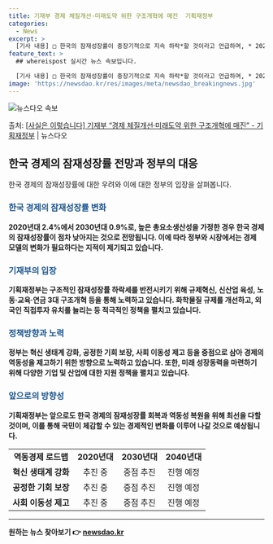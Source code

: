```yaml
---
title: 기재부 경제 체질개선·미래도약 위한 구조개혁에 매진  기획재정부
categories:
  - News
excerpt: >
  [기사 내용] □ 한국의 잠재성장률이 중장기적으로 지속 하락*할 것이라고 언급하며, * 2020년대 2.1%…
feature_text: >
  ## whereispost 실시간 뉴스 속보입니다.

  [기사 내용] □ 한국의 잠재성장률이 중장기적으로 지속 하락*할 것이라고 언급하며, * 2020년대 2.1%…
image: 'https://newsdao.kr/res/images/meta/newsdao_breakingnews.jpg'
---
```


![뉴스다오 속보](https://newsdao.kr/res/images/meta/newsdao_breakingnews.jpg)

<p>출처: <a href="https://newsdao.kr/3654" rel="dofollow">[사실은 이렇습니다] 기재부 “경제 체질개선·미래도약 위한 구조개혁에 매진” - 기획재정부</a> | 뉴스다오</p>

<h2 data-ke-size="size26">한국 경제의 잠재성장률 전망과 정부의 대응</h2>
<p data-ke-size="size16">한국 경제의 잠재성장률에 대한 우려와 이에 대한 정부의 입장을 살펴봅니다.</p>

<h3><b><span style="color: #1a5490;">한국 경제의 잠재성장률 변화</span><b></h3>
<p data-ke-size="size16">
2020년대 2.4%에서 2030년대 0.9%로, 높은 총요소생산성을 가정한 경우 한국 경제의 잠재성장률이 점차 낮아지는 것으로 전망됩니다. 이에 따라 정부와 시장에서는 경제 모델의 변화가 필요하다는 지적이 제기되고 있습니다.
</p>

<h3><b><span style="color: #1a5490;">기재부의 입장</span><b></h3>
<p data-ke-size="size16">
기획재정부는 구조적인 잠재성장률 하락세를 반전시키기 위해 규제혁신, 신산업 육성, 노동·교육·연금 3대 구조개혁 등을 통해 노력하고 있습니다. 화학물질 규제를 개선하고, 외국인 직접투자 유치를 늘리는 등 적극적인 정책을 펼치고 있습니다.
</p>

<h3><b><span style="color: #1a5490;">정책방향과 노력</span><b></h3>
<p data-ke-size="size16">
정부는 혁신 생태계 강화, 공정한 기회 보장, 사회 이동성 제고 등을 중점으로 삼아 경제의 역동성을 제고하기 위한 방향으로 노력하고 있습니다. 또한, 미래 성장동력을 마련하기 위해 다양한 기업 및 산업에 대한 지원 정책을 펼치고 있습니다.
</p>

<h3><b><span style="color: #1a5490;">앞으로의 방향성</span><b></h3>
<p data-ke-size="size16">
기획재정부는 앞으로도 한국 경제의 잠재성장률 회복과 역동성 복원을 위해 최선을 다할 것이며, 이를 통해 국민이 체감할 수 있는 경제적인 변화를 이루어 나갈 것으로 예상됩니다.
</p>

<table>
	<tr>
		<td style="text-align: center; height: 17px;"><b>역동경제 로드맵</b></td>
		<td style="text-align: center; height: 17px;"><b>2020년대</b></td>
		<td style="text-align: center; height: 17px;"><b>2030년대</b></td>
		<td style="text-align: center; height: 17px;"><b>2040년대</b></td>
	</tr>
	<tr>
		<td style="text-align: center; height: 17px;"><b>혁신 생태계 강화</b></td>
		<td style="text-align: center; height: 17px;">추진 중</td>
		<td style="text-align: center; height: 17px;">중점 추진</td>
		<td style="text-align: center; height: 17px;">진행 예정</td>
	</tr>
	<tr>
		<td style="text-align: center; height: 17px;"><b>공정한 기회 보장</b></td>
		<td style="text-align: center; height: 17px;">추진 중</td>
		<td style="text-align: center; height: 17px;">중점 추진</td>
		<td style="text-align: center; height: 17px;">진행 예정</td>
	</tr>
	<tr>
		<td style="text-align: center; height: 17px;"><b>사회 이동성 제고</b></td>
		<td style="text-align: center; height: 17px;">추진 중</td>
		<td style="text-align: center; height: 17px;">중점 추진</td>
		<td style="text-align: center; height: 17px;">진행 예정</td>
	</tr>
</table>

<hr> 

원하는 뉴스 찾아보기 👉 <a href="https://newsdao.kr" rel="dofollow">newsdao.kr</a>


